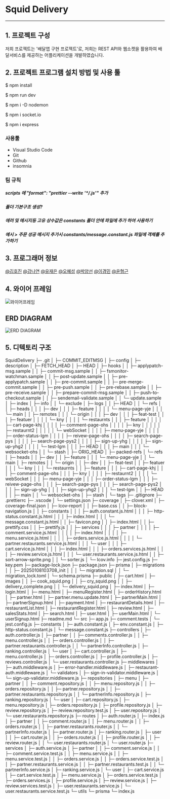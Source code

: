 # Squid Delivery

---

## 1. 프로젝트 구성

저희 프로젝트는 '배달앱 구현 프로젝트'로, 저희는 REST API와 웹소켓을 활용하여 배달서비스를 제공하는 어플리케이션을 개발하였습니다.

## 2. 프로젝트 프로그램 설치 방법 및 사용 툴

$ npm install

$ npm run dev

$ npm i -D nodemon

$ npm i socket.io

$ npm i express

### 사용툴

- Visual Studio Code
- Git
- Github
- insomnia

### 팀 규칙

##### scripts 에 "format": "prettier --write '\*_/_.js'" 추가

##### 폴더 기본구조 생성?

##### 에러 및 메시지등 고유 상수값은 constants 폴더 안에 파일에 추가 하여 사용하기

##### 예시 > 주문 성공 메시지 추가시 constants/message.constant.js 파일에 객체를 추가하기

## 3. 프로그래머 정보

[@김호진](https://github.com/SmoothMonologue?tab=repositories) [@강나연](https://github.com/nayeon0206) [@유재은](https://github.com/jaeeun0238) [@오혜성](https://github.com/ohhyeseong) [@박양선](https://github.com/didtjs123?tab=repositories) [@이경민](https://github.com/lgm-7) [@윤형근](https://github.com/heung-geun)

## 4. 와이어 프레임

![와이어프레임](https://www.figma.com/design/ocDWQMgMObjbKby8aGXzV1/Untitled?node-id=0-1&p=f&t=cVUHZkeYrJpo4GNx-0)

## ERD DIAGRAM

![ERD DIAGRAM](https://drawsql.app/teams/-2551/diagrams/-3)

## 5. 디텍토리 구조

SquidDelivery
├─ .git
│ ├─ COMMIT_EDITMSG
│ ├─ config
│ ├─ description
│ ├─ FETCH_HEAD
│ ├─ HEAD
│ ├─ hooks
│ │ ├─ applypatch-msg.sample
│ │ ├─ commit-msg.sample
│ │ ├─ fsmonitor-watchman.sample
│ │ ├─ post-update.sample
│ │ ├─ pre-applypatch.sample
│ │ ├─ pre-commit.sample
│ │ ├─ pre-merge-commit.sample
│ │ ├─ pre-push.sample
│ │ ├─ pre-rebase.sample
│ │ ├─ pre-receive.sample
│ │ ├─ prepare-commit-msg.sample
│ │ ├─ push-to-checkout.sample
│ │ ├─ sendemail-validate.sample
│ │ └─ update.sample
│ ├─ index
│ ├─ info
│ │ └─ exclude
│ ├─ logs
│ │ ├─ HEAD
│ │ └─ refs
│ │ ├─ heads
│ │ │ ├─ dev
│ │ │ ├─ feature
│ │ │ │ └─ menu-page-yje
│ │ │ └─ main
│ │ ├─ remotes
│ │ │ └─ origin
│ │ │ ├─ dev
│ │ │ ├─ feat-test
│ │ │ ├─ featuer
│ │ │ │ └─ kny
│ │ │ │ └─ restaurnts
│ │ │ ├─ feature
│ │ │ │ ├─ cart-page-khj
│ │ │ │ ├─ comment-page-ohs
│ │ │ │ ├─ kny
│ │ │ │ │ ├─ restaurnt2
│ │ │ │ │ └─ webSocket
│ │ │ │ ├─ menu-page-yje
│ │ │ │ ├─ order-status-lgm
│ │ │ │ ├─ reivew-page-ohs
│ │ │ │ ├─ search-page-pys
│ │ │ │ ├─ search-page-pys2
│ │ │ │ ├─ sign-up-yhg
│ │ │ │ ├─ sign-up-yhg2
│ │ │ │ └─ test-lgm
│ │ │ ├─ HEAD
│ │ │ ├─ main
│ │ │ └─ websocket-ohs
│ │ └─ stash
│ ├─ ORIG_HEAD
│ ├─ packed-refs
│ └─ refs
│ ├─ heads
│ │ ├─ dev
│ │ ├─ feature
│ │ │ └─ menu-page-yje
│ │ └─ main
│ ├─ remotes
│ │ └─ origin
│ │ ├─ dev
│ │ ├─ feat-test
│ │ ├─ featuer
│ │ │ └─ kny
│ │ │ └─ restaurnts
│ │ ├─ feature
│ │ │ ├─ cart-page-khj
│ │ │ ├─ comment-page-ohs
│ │ │ ├─ kny
│ │ │ │ ├─ restaurnt2
│ │ │ │ └─ webSocket
│ │ │ ├─ menu-page-yje
│ │ │ ├─ order-status-lgm
│ │ │ ├─ reivew-page-ohs
│ │ │ ├─ search-page-pys
│ │ │ ├─ search-page-pys2
│ │ │ ├─ sign-up-yhg
│ │ │ ├─ sign-up-yhg2
│ │ │ └─ test-lgm
│ │ ├─ HEAD
│ │ ├─ main
│ │ └─ websocket-ohs
│ ├─ stash
│ └─ tags
├─ .gitignore
├─ .prettierrc
├─ .vscode
│ └─ settings.json
├─ coverage
│ ├─ clover.xml
│ ├─ coverage-final.json
│ ├─ lcov-report
│ │ ├─ base.css
│ │ ├─ block-navigation.js
│ │ ├─ constants
│ │ │ ├─ auth.constant.js.html
│ │ │ ├─ http-status.constant.js.html
│ │ │ ├─ index.html
│ │ │ └─ message.constant.js.html
│ │ ├─ favicon.png
│ │ ├─ index.html
│ │ ├─ prettify.css
│ │ ├─ prettify.js
│ │ ├─ services
│ │ │ ├─ partner
│ │ │ │ ├─ comment.service.js.html
│ │ │ │ ├─ index.html
│ │ │ │ ├─ menu.service.js.html
│ │ │ │ ├─ orders.service.js.html
│ │ │ │ └─ partner.restaurants.service.js.html
│ │ │ └─ user
│ │ │ ├─ cart.service.js.html
│ │ │ ├─ index.html
│ │ │ ├─ orders.services.js.html
│ │ │ ├─ review.service.js.html
│ │ │ └─ user.restaurants.service.js.html
│ │ ├─ sort-arrow-sprite.png
│ │ └─ sorter.js
│ └─ lcov.info
├─ jest.config.js
├─ key.pem
├─ package-lock.json
├─ package.json
├─ prisma
│ ├─ migrations
│ │ ├─ 20250108103708_init
│ │ │ └─ migration.sql
│ │ └─ migration_lock.toml
│ └─ schema.prisma
├─ public
│ ├─ cart.html
│ ├─ images
│ │ ├─ cook_squid.png
│ │ ├─ cry_squid.png
│ │ ├─ delivery_complete.png
│ │ └─ delivery_squid.png
│ ├─ index.html
│ ├─ login.html
│ ├─ menu.html
│ ├─ menuRegister.html
│ ├─ orderHistory.html
│ ├─ partner.html
│ ├─ partner.menu.update.html
│ ├─ partnerMain.html
│ ├─ partnerSignup.html
│ ├─ payment.html
│ ├─ restaurantDetails.html
│ ├─ restaurantList.html
│ ├─ restaurantRegister.html
│ ├─ review.html
│ ├─ salesStats.html
│ ├─ search.html
│ ├─ user.html
│ ├─ userMain.html
│ └─ userSignup.html
├─ readme.md
└─ src
├─ app.js
├─ comment.tests
│ └─ jest.config.js
├─ constants
│ ├─ auth.constant.js
│ ├─ env.constant.js
│ ├─ http-status.constant.js
│ └─ message.constant.js
├─ controllers
│ ├─ auth.controller.js
│ ├─ partner
│ │ ├─ comments.controller.js
│ │ ├─ menu.controller.js
│ │ ├─ orders.controller.js
│ │ ├─ partner.restaurants.controller.js
│ │ └─ partnerInfo.controller.js
│ ├─ ranking.controller.js
│ └─ user
│ ├─ cart.controller.js
│ ├─ menu.controller.js
│ ├─ orders.controller.js
│ ├─ profile.controller.js
│ ├─ reviews.controller.js
│ └─ user.restaurants.controller.js
├─ middlewares
│ ├─ auth.middleware.js
│ ├─ error-handler.middleware.js
│ ├─ restaurant-auth.middleware.js
│ └─ validators
│ ├─ sign-in-validator.middleware.js
│ └─ sign-up-validator.middleware.js
├─ repositories
│ ├─ menu
│ ├─ partner
│ │ ├─ comment.repository.js
│ │ ├─ menu.repository.js
│ │ ├─ orders.repository.js
│ │ ├─ partner.repository.js
│ │ ├─ partner.restaurants.repository.js
│ │ └─ partnerInfo.repository.js
│ ├─ ranking.repository.js
│ └─ user
│ ├─ cart.repository.js
│ ├─ menu.repository.js
│ ├─ orders.repository.js
│ ├─ profile.repository.js
│ ├─ review.repository.js
│ ├─ review.repository.test.js
│ ├─ user.repository.js
│ └─ user.restaurants.repository.js
├─ routes
│ ├─ auth.router.js
│ ├─ index.js
│ ├─ partner
│ │ ├─ comment.router.js
│ │ ├─ menu.router.js
│ │ ├─ orders.router.js
│ │ ├─ partner.restaurants.router.js
│ │ └─ partnerInfo.router.js
│ ├─ partner.router.js
│ ├─ ranking.router.js
│ ├─ user
│ │ ├─ cart.router.js
│ │ ├─ orders.router.js
│ │ ├─ profile.router.js
│ │ ├─ review.router.js
│ │ └─ user.restaurants.router.js
│ └─ user.router.js
├─ services
│ ├─ auth.service.js
│ ├─ partner
│ │ ├─ comment.service.js
│ │ ├─ comment.service.test.js
│ │ ├─ menu.service.js
│ │ ├─ menu.service.test.js
│ │ ├─ orders.service.js
│ │ ├─ orders.service.test.js
│ │ ├─ partner.restaurants.service.js
│ │ ├─ partner.restaurants.test.js
│ │ └─ partnerInfo.service.js
│ ├─ ranking.service.js
│ └─ user
│ ├─ cart.service.js
│ ├─ cart.service.test.js
│ ├─ menu.service.js
│ ├─ orders.service.test.js
│ ├─ orders.services.js
│ ├─ profile.service.js
│ ├─ review.service.js
│ ├─ review.services.test.js
│ ├─ user.restaurants.service.js
│ └─ user.restaurants.service.test.js
└─ utils
└─ prisma
└─ index.js

```

```
